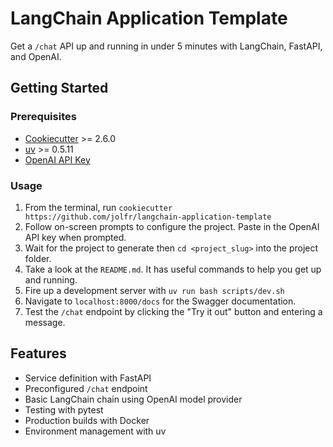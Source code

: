 # LangChain Application Template

Get a `/chat` API up and running in under 5 minutes with LangChain, FastAPI, and OpenAI.

## Getting Started

### Prerequisites

- [Cookiecutter](https://cookiecutter.readthedocs.io/en/stable/installation.html#install-cookiecutter) >= 2.6.0
- [uv](https://docs.astral.sh/uv/getting-started/installation/) >= 0.5.11
- [OpenAI API Key](https://www.google.com/url?sa=t&source=web&rct=j&opi=89978449&url=https://platform.openai.com/api-keys&ved=2ahUKEwiDjITk5-iKAxWxlokEHfAwKPIQFnoECAsQAQ&usg=AOvVaw1YhcGDWJXhiKSfmL59Pnfn)

### Usage
1. From the terminal, run `cookiecutter https://github.com/jolfr/langchain-application-template`
2. Follow on-screen prompts to configure the project. Paste in the OpenAI API key when prompted.
3. Wait for the project to generate then `cd <project_slug>` into the project folder.
4. Take a look at the `README.md`. It has useful commands to help you get up and running.
5. Fire up a development server with `uv run bash scripts/dev.sh`
6. Navigate to `localhost:8000/docs` for the Swagger documentation.
7. Test the `/chat` endpoint by clicking the "Try it out" button and entering a message.

## Features

- Service definition with FastAPI
- Preconfigured `/chat` endpoint 
- Basic LangChain chain using OpenAI model provider
- Testing with pytest
- Production builds with Docker
- Environment management with uv